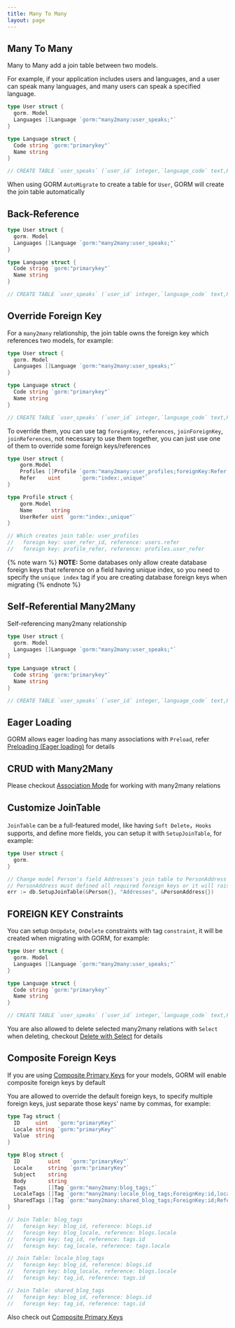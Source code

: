 ```yaml
---
title: Many To Many
layout: page
---
```


## Many To Many

Many to Many add a join table between two models.

For example, if your application includes users and languages, and a user can speak many languages, and many users can speak a specified language.

```go
type User struct {
  gorm. Model
  Languages []Language `gorm:"many2many:user_speaks;"`
}

type Language struct {
  Code string `gorm:"primarykey"`
  Name string
}

// CREATE TABLE `user_speaks` (`user_id` integer,`language_code` text,PRIMARY KEY (`user_id`,`language_code`),CONSTRAINT `fk_user_speaks_user` FOREIGN KEY (`user_id`) REFERENCES `users`(`id`) ON DELETE SET NULL ON UPDATE CASCADE,CONSTRAINT `fk_user_speaks_language` FOREIGN KEY (`language_code`) REFERENCES `languages`(`code`) ON DELETE SET NULL ON UPDATE CASCADE);
```

When using GORM `AutoMigrate` to create a table for `User`, GORM will create the join table automatically

## Back-Reference

```go
type User struct {
  gorm. Model
  Languages []Language `gorm:"many2many:user_speaks;"`
}

type Language struct {
  Code string `gorm:"primarykey"`
  Name string
}

// CREATE TABLE `user_speaks` (`user_id` integer,`language_code` text,PRIMARY KEY (`user_id`,`language_code`),CONSTRAINT `fk_user_speaks_user` FOREIGN KEY (`user_id`) REFERENCES `users`(`id`) ON DELETE SET NULL ON UPDATE CASCADE,CONSTRAINT `fk_user_speaks_language` FOREIGN KEY (`language_code`) REFERENCES `languages`(`code`) ON DELETE SET NULL ON UPDATE CASCADE);
```

## Override Foreign Key

For a `many2many` relationship, the join table owns the foreign key which references two models, for example:

```go
type User struct {
  gorm. Model
  Languages []Language `gorm:"many2many:user_speaks;"`
}

type Language struct {
  Code string `gorm:"primarykey"`
  Name string
}

// CREATE TABLE `user_speaks` (`user_id` integer,`language_code` text,PRIMARY KEY (`user_id`,`language_code`),CONSTRAINT `fk_user_speaks_user` FOREIGN KEY (`user_id`) REFERENCES `users`(`id`) ON DELETE SET NULL ON UPDATE CASCADE,CONSTRAINT `fk_user_speaks_language` FOREIGN KEY (`language_code`) REFERENCES `languages`(`code`) ON DELETE SET NULL ON UPDATE CASCADE);
```

To override them, you can use tag `foreignKey`, `references`, `joinForeignKey`, `joinReferences`, not necessary to use them together, you can just use one of them to override some foreign keys/references

```go
type User struct {
    gorm.Model
    Profiles []Profile `gorm:"many2many:user_profiles;foreignKey:Refer;joinForeignKey:UserReferID;References:UserRefer;JoinReferences:UserRefer"`
    Refer    uint      `gorm:"index:,unique"`
}

type Profile struct {
    gorm.Model
    Name      string
    UserRefer uint `gorm:"index:,unique"`
}

// Which creates join table: user_profiles
//   foreign key: user_refer_id, reference: users.refer
//   foreign key: profile_refer, reference: profiles.user_refer
```

{% note warn %}
**NOTE:** Some databases only allow create database foreign keys that reference on a field having unique index, so you need to specify the `unique index` tag if you are creating database foreign keys when migrating
{% endnote %}

## Self-Referential Many2Many

Self-referencing many2many relationship

```go
type User struct {
  gorm. Model
  Languages []Language `gorm:"many2many:user_speaks;"`
}

type Language struct {
  Code string `gorm:"primarykey"`
  Name string
}

// CREATE TABLE `user_speaks` (`user_id` integer,`language_code` text,PRIMARY KEY (`user_id`,`language_code`),CONSTRAINT `fk_user_speaks_user` FOREIGN KEY (`user_id`) REFERENCES `users`(`id`) ON DELETE SET NULL ON UPDATE CASCADE,CONSTRAINT `fk_user_speaks_language` FOREIGN KEY (`language_code`) REFERENCES `languages`(`code`) ON DELETE SET NULL ON UPDATE CASCADE);
```

## Eager Loading

GORM allows eager loading has many associations with `Preload`, refer [Preloading (Eager loading)](preload.html) for details

## CRUD with Many2Many

Please checkout [Association Mode](associations.html#Association-Mode) for working with many2many relations

## Customize JoinTable

`JoinTable` can be a full-featured model, like having `Soft Delete`，`Hooks` supports, and define more fields, you can setup it with `SetupJoinTable`, for example:

```go
type User struct {
  gorm.
}

// Change model Person's field Addresses's join table to PersonAddress
// PersonAddress must defined all required foreign keys or it will raise error
err := db.SetupJoinTable(&Person{}, "Addresses", &PersonAddress{})
```

## FOREIGN KEY Constraints

You can setup `OnUpdate`, `OnDelete` constraints with tag `constraint`, it will be created when migrating with GORM, for example:

```go
type User struct {
  gorm. Model
  Languages []Language `gorm:"many2many:user_speaks;"`
}

type Language struct {
  Code string `gorm:"primarykey"`
  Name string
}

// CREATE TABLE `user_speaks` (`user_id` integer,`language_code` text,PRIMARY KEY (`user_id`,`language_code`),CONSTRAINT `fk_user_speaks_user` FOREIGN KEY (`user_id`) REFERENCES `users`(`id`) ON DELETE SET NULL ON UPDATE CASCADE,CONSTRAINT `fk_user_speaks_language` FOREIGN KEY (`language_code`) REFERENCES `languages`(`code`) ON DELETE SET NULL ON UPDATE CASCADE);
```

You are also allowed to delete selected many2many relations with `Select` when deleting, checkout [Delete with Select](associations.html#delete_with_select) for details

## Composite Foreign Keys

If you are using [Composite Primary Keys](composite_primary_key.html) for your models, GORM will enable composite foreign keys by default

You are allowed to override the default foreign keys, to specify multiple foreign keys, just separate those keys' name by commas, for example:

```go
type Tag struct {
  ID     uint   `gorm:"primaryKey"`
  Locale string `gorm:"primaryKey"`
  Value  string
}

type Blog struct {
  ID         uint   `gorm:"primaryKey"`
  Locale     string `gorm:"primaryKey"`
  Subject    string
  Body       string
  Tags       []Tag `gorm:"many2many:blog_tags;"`
  LocaleTags []Tag `gorm:"many2many:locale_blog_tags;ForeignKey:id,locale;References:id"`
  SharedTags []Tag `gorm:"many2many:shared_blog_tags;ForeignKey:id;References:id"`
}

// Join Table: blog_tags
//   foreign key: blog_id, reference: blogs.id
//   foreign key: blog_locale, reference: blogs.locale
//   foreign key: tag_id, reference: tags.id
//   foreign key: tag_locale, reference: tags.locale

// Join Table: locale_blog_tags
//   foreign key: blog_id, reference: blogs.id
//   foreign key: blog_locale, reference: blogs.locale
//   foreign key: tag_id, reference: tags.id

// Join Table: shared_blog_tags
//   foreign key: blog_id, reference: blogs.id
//   foreign key: tag_id, reference: tags.id
```

Also check out [Composite Primary Keys](composite_primary_key.html)
